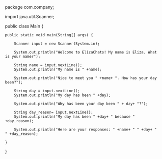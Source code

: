 package com.company;

import java.util.Scanner;

public class Main {

    public static void main(String[] args) {

        Scanner input = new Scanner(System.in);

        System.out.println("Welcome to ElizaChats! My name is Eliza. What is your name?");

        String name = input.nextLine();
        System.out.println("My name is " +name);

        System.out.println("Nice to meet you " +name+ ". How has your day been?");

        String day = input.nextLine();
        System.out.println("My day has been " +day);

        System.out.println("Why has been your day been " + day+ "?");

        String day_reason= input.nextLine();
        System.out.println("My day has been " +day+ " because " +day_reason);

        System.out.println("Here are your responses: " +name+ " " +day+ " " +day_reason);

    }
}
